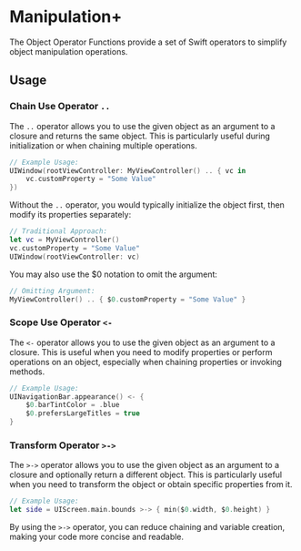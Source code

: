 # Manipulation+

The Object Operator Functions provide a set of Swift operators to simplify object manipulation operations.

## Usage

### Chain Use Operator `..`
The `..` operator allows you to use the given object as an argument to a closure and returns the same object. This is particularly useful during initialization or when chaining multiple operations.

```swift
// Example Usage:
UIWindow(rootViewController: MyViewController() .. { vc in
    vc.customProperty = "Some Value"
})
```
Without the `..` operator, you would typically initialize the object first, then modify its properties separately:

```swift
// Traditional Approach:
let vc = MyViewController()
vc.customProperty = "Some Value"
UIWindow(rootViewController: vc)
```
You may also use the $0 notation to omit the argument:

```swift
// Omitting Argument:
MyViewController() .. { $0.customProperty = "Some Value" }
```

### Scope Use Operator `<-`
The `<-` operator allows you to use the given object as an argument to a closure. This is useful when you need to modify properties or perform operations on an object, especially when chaining properties or invoking methods.

```swift
// Example Usage:
UINavigationBar.appearance() <- {
    $0.barTintColor = .blue
    $0.prefersLargeTitles = true
}
```
### Transform Operator `>->`
The `>->` operator allows you to use the given object as an argument to a closure and optionally return a different object. This is particularly useful when you need to transform the object or obtain specific properties from it.

```swift
// Example Usage:
let side = UIScreen.main.bounds >-> { min($0.width, $0.height) }
```

By using the `>->` operator, you can reduce chaining and variable creation, making your code more concise and readable.
